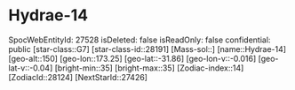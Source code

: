﻿---
location: [-31.86,173.25,150]
type: Station
tags:
- astro/Star

---

# Hydrae-14

SpocWebEntityId: 27528
isDeleted: false
isReadOnly: false
confidential: public
[star-class::G7]
[star-class-id::28191]
[Mass-sol::]
[name::Hydrae-14]
[geo-alt::150]
[geo-lon::173.25]
[geo-lat::-31.86]
[geo-lon-v::-0.016]
[geo-lat-v::-0.04]
[bright-min::35]
[bright-max::35]
[Zodiac-index::14]
[ZodiacId::28124]
[NextStarId::27426]

